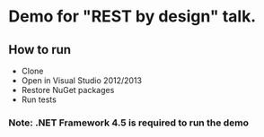 # Demo for "REST by design" talk.

## How to run
- Clone
- Open in Visual Studio 2012/2013
- Restore NuGet packages
- Run tests

### Note: .NET Framework 4.5 is required to run the demo
